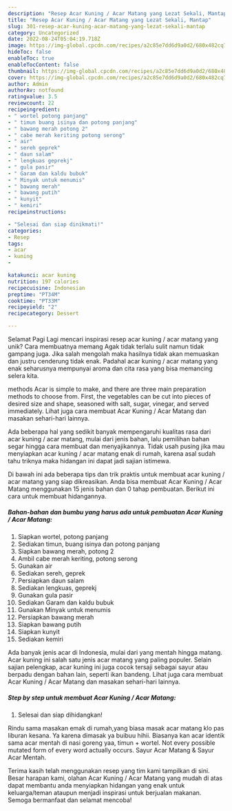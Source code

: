 ```yaml
---
description: "Resep Acar Kuning / Acar Matang yang Lezat Sekali, Mantap"
title: "Resep Acar Kuning / Acar Matang yang Lezat Sekali, Mantap"
slug: 301-resep-acar-kuning-acar-matang-yang-lezat-sekali-mantap
category: Uncategorized
date: 2022-08-24T05:04:19.718Z
image: https://img-global.cpcdn.com/recipes/a2c85e7dd6d9a0d2/680x482cq70/acar-kuning-acar-matang-foto-resep-utama.jpg
hideToc: false
enableToc: true
enableTocContent: false
thumbnail: https://img-global.cpcdn.com/recipes/a2c85e7dd6d9a0d2/680x482cq70/acar-kuning-acar-matang-foto-resep-utama.jpg
cover: https://img-global.cpcdn.com/recipes/a2c85e7dd6d9a0d2/680x482cq70/acar-kuning-acar-matang-foto-resep-utama.jpg
author: Admin
authorAv: notfound
ratingvalue: 3.5
reviewcount: 22
recipeingredient:
- " wortel potong panjang"
- " timun buang isinya dan potong panjang"
- " bawang merah potong 2"
- " cabe merah keriting potong serong"
- " air"
- " sereh geprek"
- " daun salam"
- " lengkuas geprekj"
- " gula pasir"
- " Garam dan kaldu bubuk"
- " Minyak untuk menumis"
- " bawang merah"
- " bawang putih"
- " kunyit"
- " kemiri"
recipeinstructions:

- "Selesai dan siap dinikmati!"
categories:
- Resep
tags:
- acar
- kuning
- 

katakunci: acar kuning  
nutrition: 197 calories
recipecuisine: Indonesian
preptime: "PT34M"
cooktime: "PT33M"
recipeyield: "2"
recipecategory: Dessert

---
```



Selamat Pagi Lagi mencari inspirasi resep acar kuning / acar matang yang unik? Cara membuatnya memang Agak tidak terlalu sulit namun tidak gampang juga. Jika salah mengolah maka hasilnya tidak akan memuaskan dan justru cenderung tidak enak. Padahal acar kuning / acar matang yang enak seharusnya mempunyai aroma dan cita rasa yang bisa memancing selera kita.


methods Acar is simple to make, and there are three main preparation methods to choose from. First, the vegetables can be cut into pieces of desired size and shape, seasoned with salt, sugar, vinegar, and served immediately. Lihat juga cara membuat Acar Kuning / Acar Matang dan masakan sehari-hari lainnya.

Ada beberapa hal yang sedikit banyak mempengaruhi kualitas rasa dari acar kuning / acar matang, mulai dari jenis bahan, lalu pemilihan bahan segar hingga cara membuat dan menyajikannya. Tidak usah pusing jika mau menyiapkan acar kuning / acar matang enak di rumah, karena asal sudah tahu triknya maka hidangan ini dapat jadi sajian istimewa.


Di bawah ini ada beberapa tips dan trik praktis untuk membuat acar kuning / acar matang yang siap dikreasikan. Anda bisa membuat Acar Kuning / Acar Matang menggunakan 15 jenis bahan dan 0 tahap pembuatan. Berikut ini cara untuk membuat hidangannya.

<!--inarticleads1-->

##### Bahan-bahan dan bumbu yang harus ada untuk pembuatan Acar Kuning / Acar Matang:

1. Siapkan  wortel, potong panjang
1. Sediakan  timun, buang isinya dan potong panjang
1. Siapkan  bawang merah, potong 2
1. Ambil  cabe merah keriting, potong serong
1. Gunakan  air
1. Sediakan  sereh, geprek
1. Persiapkan  daun salam
1. Sediakan  lengkuas, geprekj
1. Gunakan  gula pasir
1. Sediakan  Garam dan kaldu bubuk
1. Gunakan  Minyak untuk menumis
1. Persiapkan  bawang merah
1. Siapkan  bawang putih
1. Siapkan  kunyit
1. Sediakan  kemiri


Ada banyak jenis acar di Indonesia, mulai dari yang mentah hingga matang. Acar kuning ini salah satu jenis acar matang yang paling populer. Selain sajian pelengkap, acar kuning ini juga cocok tersaji sebagai sayur atau berpadu dengan bahan lain, seperti ikan bandeng. Lihat juga cara membuat Acar Kuning / Acar Matang dan masakan sehari-hari lainnya. 

<!--inarticleads2-->

##### Step by step untuk membuat Acar Kuning / Acar Matang:


1. Selesai dan siap dihidangkan!

Rindu sama masakan emak di rumah,yang biasa masak acar matang klo pas liburan kesana. Ya karena dimasak ya buibuu hihii. Biasanya kan acar identik sama acar mentah di nasi goreng yaa, timun + wortel. Not every possible mutated form of every word actually occurs. Sayur Acar Matang &amp; Sayur Acar Mentah. 

Terima kasih telah menggunakan resep yang tim kami tampilkan di sini. Besar harapan kami, olahan Acar Kuning / Acar Matang yang mudah di atas dapat membantu anda menyiapkan hidangan yang enak untuk keluarga/teman ataupun menjadi inspirasi untuk berjualan makanan. Semoga bermanfaat dan selamat mencoba!
